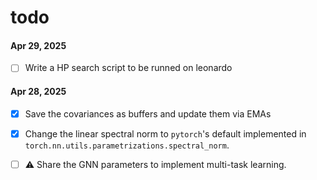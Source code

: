 # todo

#### Apr 29, 2025
- [ ] Write a HP search script to be runned on leonardo

#### Apr 28, 2025
- [x] Save the covariances as buffers and update them via EMAs
- [x] Change the linear spectral norm to `pytorch`'s default implemented in `torch.nn.utils.parametrizations.spectral_norm`.
- [ ] ⚠️ Share the GNN parameters to implement multi-task learning.
 